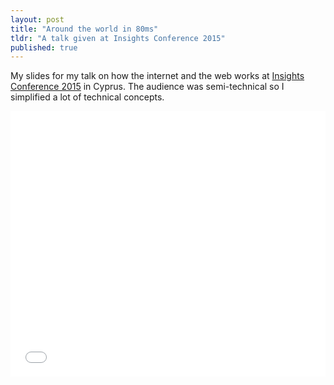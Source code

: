 ```yaml
---
layout: post
title: "Around the world in 80ms"
tldr: "A talk given at Insights Conference 2015"
published: true
---
```


My slides for my talk on how the internet and the web works at <a href="http://insightscon.com/" target="_blank">Insights Conference 2015</a> in Cyprus. The audience was semi-technical so I simplified a lot of technical concepts.

<iframe src="//slides.com/alexmic/deck/embed?style=dark" width="100%" height="425" scrolling="no" frameborder="0" allowfullscreen="true"> </iframe>